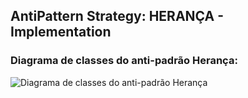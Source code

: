 ## AntiPattern Strategy: HERANÇA - Implementation

### Diagrama de classes do anti-padrão Herança:
![Diagrama de classes do anti-padrão Herança]()